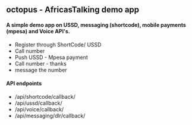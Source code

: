 ## octopus - AfricasTalking demo app

#### A simple demo app on USSD, messaging (shortcode), mobile payments (mpesa) and Voice API's.

- Register through ShortCode/ USSD
- Call number
- Push USSD - Mpesa payment
- Call number - thanks
- message the number


#### API endpoints

- /api/shortcode/callback/
- /api/ussd/callback/
- /api/voice/callback/
- /api/messaging/dlr/callback/